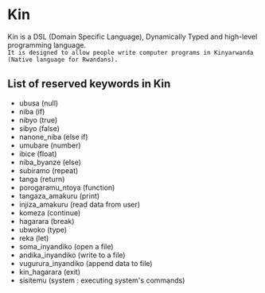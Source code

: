 # Kin

Kin is a DSL (Domain Specific Language), Dynamically Typed and high-level programming language.<br>
`It is designed to allow people write computer programs in Kinyarwanda (Native language for Rwandans).`<br>

## List of reserved keywords in Kin

- ubusa (null)
- niba (if)
- nibyo (true)
- sibyo (false)
- nanone_niba (else if)
- umubare (number)
- ibice (float)
- niba_byanze (else)
- subiramo (repeat)
- tanga (return)
- porogaramu_ntoya (function)
- tangaza_amakuru (print)
- injiza_amakuru (read data from user)
- komeza (continue)
- hagarara (break)
- ubwoko (type)
- reka (let)
- soma_inyandiko (open a file)
- andika_inyandiko (write to a file)
- vugurura_inyandiko (append data to file)
- kin_hagarara (exit)
- sisitemu  (system : executing system's commands)
